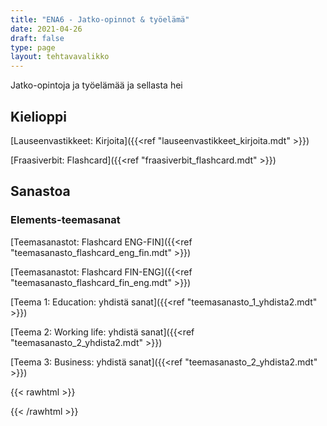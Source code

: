 ```yaml
---
title: "ENA6 - Jatko-opinnot & työelämä"
date: 2021-04-26
draft: false
type: page
layout: tehtavavalikko
---
```

Jatko-opintoja ja työelämää ja sellasta hei 

## Kielioppi
[Lauseenvastikkeet: Kirjoita]({{<ref "lauseenvastikkeet_kirjoita.mdt" >}})

[Fraasiverbit: Flashcard]({{<ref "fraasiverbit_flashcard.mdt" >}})

## Sanastoa
### Elements-teemasanat
[Teemasanastot: Flashcard ENG-FIN]({{<ref "teemasanasto_flashcard_eng_fin.mdt" >}})

[Teemasanastot: Flashcard FIN-ENG]({{<ref "teemasanasto_flashcard_fin_eng.mdt" >}})

[Teema 1: Education: yhdistä sanat]({{<ref "teemasanasto_1_yhdista2.mdt" >}})

[Teema 2: Working life: yhdistä sanat]({{<ref "teemasanasto_2_yhdista2.mdt" >}})

[Teema 3: Business: yhdistä sanat]({{<ref "teemasanasto_2_yhdista2.mdt" >}})

{{< rawhtml >}}
<style>
#hello{
    background: url(/img/kansikuvat/kurssivalikot/ena6.jpg)
}

#hello h {
    font-size: 2.5em!important;
}
</style>

{{< /rawhtml >}}
